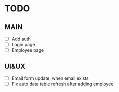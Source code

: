 # TODO

## MAIN

- [ ] Add auth
- [ ] Login page
- [ ] Employee page

## UI&UX

- [ ] Email form update, when email exists
- [ ] Fix auto data table refresh after adding employee
